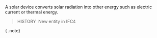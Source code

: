 ﻿A solar device converts solar radiation into other energy such as electric current or thermal energy.

> HISTORY&nbsp; New entity in IFC4

{ .note}
>